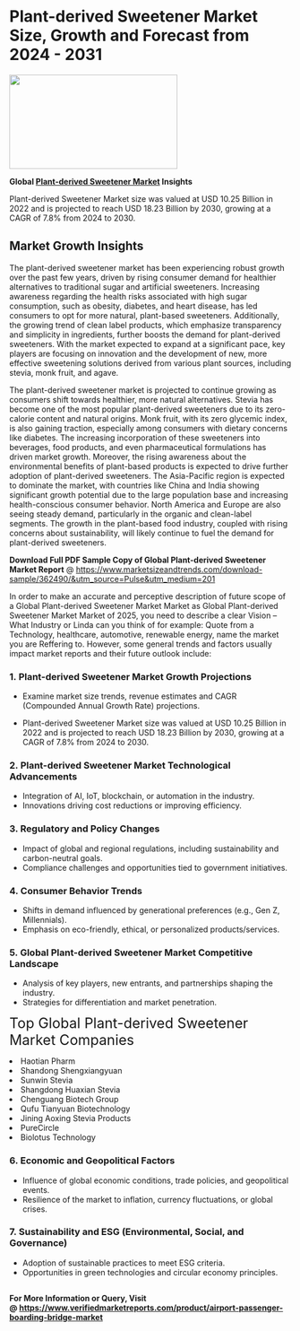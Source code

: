 <H1>Plant-derived Sweetener Market Size, Growth and Forecast from 2024 - 2031</H1><img class="aligncenter size-medium wp-image-584254" src="https://thirdeyenews.in/wp-content/uploads/2024/09/Global-Market-Research-300x168.jpeg" alt="" width="300" height="168" /><p><strong>Global&nbsp;<a href="https://www.marketsizeandtrends.com/download-sample/362490/&amp;utm_source=Pulse&amp;utm_medium=201">Plant-derived Sweetener Market</a> Insights</strong></p><p>Plant-derived Sweetener Market size was valued at USD 10.25 Billion in 2022 and is projected to reach USD 18.23 Billion by 2030, growing at a CAGR of 7.8% from 2024 to 2030.</p><p><h2>Market Growth Insights</h2> <p>The plant-derived sweetener market has been experiencing robust growth over the past few years, driven by rising consumer demand for healthier alternatives to traditional sugar and artificial sweeteners. Increasing awareness regarding the health risks associated with high sugar consumption, such as obesity, diabetes, and heart disease, has led consumers to opt for more natural, plant-based sweeteners. Additionally, the growing trend of clean label products, which emphasize transparency and simplicity in ingredients, further boosts the demand for plant-derived sweeteners. With the market expected to expand at a significant pace, key players are focusing on innovation and the development of new, more effective sweetening solutions derived from various plant sources, including stevia, monk fruit, and agave. </p> <p>The plant-derived sweetener market is projected to continue growing as consumers shift towards healthier, more natural alternatives. Stevia has become one of the most popular plant-derived sweeteners due to its zero-calorie content and natural origins. Monk fruit, with its zero glycemic index, is also gaining traction, especially among consumers with dietary concerns like diabetes. The increasing incorporation of these sweeteners into beverages, food products, and even pharmaceutical formulations has driven market growth. Moreover, the rising awareness about the environmental benefits of plant-based products is expected to drive further adoption of plant-derived sweeteners. The Asia-Pacific region is expected to dominate the market, with countries like China and India showing significant growth potential due to the large population base and increasing health-conscious consumer behavior. North America and Europe are also seeing steady demand, particularly in the organic and clean-label segments. The growth in the plant-based food industry, coupled with rising concerns about sustainability, will likely continue to fuel the demand for plant-derived sweeteners. </p><p><span class=""><strong>Download Full PDF Sample Copy of Global Plant-derived Sweetener Market Report</strong> @ <a href="https://www.marketsizeandtrends.com/download-sample/362490/&amp;utm_source=Pulse&amp;utm_medium=201" target="_blank">https://www.marketsizeandtrends.com/download-sample/362490/&amp;utm_source=Pulse&amp;utm_medium=201</a></span></p><p>In order to make an accurate and perceptive description of future scope of a Global&nbsp;Plant-derived Sweetener Market Market as Global&nbsp;Plant-derived Sweetener Market Market of 2025, you need to describe a clear Vision &ndash; What Industry or Linda can you think of for example: Quote from a Technology, healthcare, automotive, renewable energy, name the market you are Reffering to. However, some general trends and factors usually impact market reports and their future outlook include:</p><h3>1.&nbsp;<strong>Plant-derived Sweetener Market Growth Projections</strong></h3><ul><li>Examine market size trends, revenue estimates and CAGR (Compounded Annual Growth Rate) projections.</li><li><p>Plant-derived Sweetener Market size was valued at USD 10.25 Billion in 2022 and is projected to reach USD 18.23 Billion by 2030, growing at a CAGR of 7.8% from 2024 to 2030.</p></li></ul><h3>2.&nbsp;<strong>Plant-derived Sweetener Market Technological Advancements</strong></h3><ul><li>Integration of AI, IoT, blockchain, or automation in the industry.</li><li>Innovations driving cost reductions or improving efficiency.</li></ul><h3>3.&nbsp;<strong>Regulatory and Policy Changes</strong></h3><ul><li>Impact of global and regional regulations, including sustainability and carbon-neutral goals.</li><li>Compliance challenges and opportunities tied to government initiatives.</li></ul><h3>4.&nbsp;<strong>Consumer Behavior Trends</strong></h3><ul><li>Shifts in demand influenced by generational preferences (e.g., Gen Z, Millennials).</li><li>Emphasis on eco-friendly, ethical, or personalized products/services.</li></ul><h3>5.&nbsp;<strong>Global Plant-derived Sweetener Market Competitive Landscape</strong></h3><ul><li>Analysis of key players, new entrants, and partnerships shaping the industry.</li><li>Strategies for differentiation and market penetration.</li></ul><p data-pm-slice="1 1 []"><span style="color: inherit; font-family: inherit; font-size: 25px;">Top Global Plant-derived Sweetener Market Companies</span></p><div class="" data-test-id=""><p><li>Haotian Pharm</li><li> Shandong Shengxiangyuan</li><li> Sunwin Stevia</li><li> Shangdong Huaxian Stevia</li><li> Chenguang Biotech Group</li><li> Qufu Tianyuan Biotechnology</li><li> Jining Aoxing Stevia Products</li><li> PureCircle</li><li> Biolotus Technology</li></p></div><h3>6.&nbsp;<strong>Economic and Geopolitical Factors</strong></h3><ul><li>Influence of global economic conditions, trade policies, and geopolitical events.</li><li>Resilience of the market to inflation, currency fluctuations, or global crises.</li></ul><h3>7.&nbsp;<strong>Sustainability and ESG (Environmental, Social, and Governance)</strong></h3><ul><li>Adoption of sustainable practices to meet ESG criteria.</li><li>Opportunities in green technologies and circular economy principles.</li></ul><h2><strong style="font-size: 14px;">For More Information or Query, Visit @&nbsp;</strong><a style="background-color: #ffffff; font-size: 14px;" href="https://www.marketsizeandtrends.com/report/plant-derived-sweetener-market/" target="_blank">https://www.verifiedmarketreports.com/product/airport-passenger-boarding-bridge-market</a></h2>
